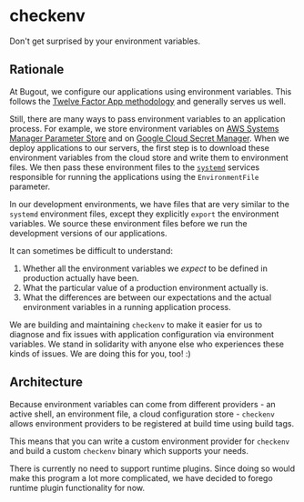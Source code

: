 # checkenv

Don't get surprised by your environment variables.

## Rationale

At Bugout, we configure our applications using environment variables. This follows the [Twelve Factor
App methodology](https://12factor.net/config) and generally serves us well.

Still, there are many ways to pass environment variables to an application process. For example, we
store environment variables on
[AWS Systems Manager Parameter Store](https://docs.aws.amazon.com/systems-manager/latest/userguide/systems-manager-parameter-store.html)
and on [Google Cloud Secret Manager](https://cloud.google.com/secret-manager). When we deploy applications
to our servers, the first step is to download these environment variables from the cloud store and
write them to environment files. We then pass these environment files to the [`systemd`](https://en.wikipedia.org/wiki/Systemd)
services responsible for running the applications using the `EnvironmentFile` parameter.

In our development environments, we have files that are very similar to the `systemd` environment files,
except they explicitly `export` the environment variables. We source these environment files before we
run the development versions of our applications.

It can sometimes be difficult to understand:
1. Whether all the environment variables we *expect* to be defined in production actually have been.
2. What the particular value of a production environment actually is.
3. What the differences are between our expectations and the actual environment variables in a running
application process.

We are building and maintaining `checkenv` to make it easier for us to diagnose and fix issues with
application configuration via environment variables. We stand in solidarity with anyone else who
experiences these kinds of issues. We are doing this for you, too! :)

## Architecture

Because environment variables can come from different providers - an active shell, an environment file,
a cloud configuration store - `checkenv` allows environment providers to be registered at build time
using build tags.

This means that you can write a custom environment provider for `checkenv` and build a custom `checkenv`
binary which supports your needs.

There is currently no need to support runtime plugins. Since doing so would make this program a lot
more complicated, we have decided to forego runtime plugin functionality for now.

